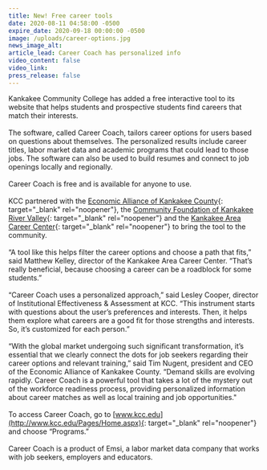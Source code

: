 ```yaml
---
title: New! Free career tools
date: 2020-08-11 04:58:00 -0500
expire_date: 2020-09-18 00:00:00 -0500
image: /uploads/career-options.jpg
news_image_alt:
article_lead: Career Coach has personalized info
video_content: false
video_link:
press_release: false
---
```


Kankakee Community College has added a free interactive tool to its website that helps students and prospective students find careers that match their interests.&nbsp;<br>&nbsp;<br>The software, called Career Coach, tailors career options for users based on questions about themselves. The personalized results include career titles, labor market data and academic programs that could lead to those jobs. The software can also be used to build resumes and connect to job openings locally and regionally.&nbsp;<br>&nbsp;<br>Career Coach is free and is available for anyone to use.<br>&nbsp;<br>KCC partnered with the [Economic Alliance of Kankakee County](https://www.kankakeecountyed.org/){: target="_blank" rel="noopener"}, the [Community Foundation of Kankakee River Valley](https://www.cfkrv.org/){: target="_blank" rel="noopener"} and the [Kankakee Area Career Center](https://www.kacc-il.org/){: target="_blank" rel="noopener"} to bring the tool to the community.&nbsp;<br>&nbsp;<br>“A tool like this helps filter the career options and choose a path that fits,” said Matthew Kelley, director of the Kankakee Area Career Center. “That’s really beneficial, because choosing a career can be a roadblock for some students.”<br>&nbsp;<br>“Career Coach uses a personalized approach,” said Lesley Cooper, director of Institutional Effectiveness & Assessment at KCC. “This instrument starts with questions about the user’s preferences and interests. Then, it helps them explore what careers are a good fit for those strengths and interests. So, it’s customized for each person.”<br>&nbsp;<br>“With the global market undergoing such significant transformation, it’s essential that we clearly connect the dots for job seekers regarding their career options and relevant training,” said Tim Nugent, president and CEO of the Economic Alliance of Kankakee County. “Demand skills are evolving rapidly. Career Coach is a powerful tool that takes a lot of the mystery out of the workforce readiness process, providing personalized information about career matches as well as local training and job opportunities."&nbsp;<br>&nbsp;<br>To access Career Coach, go to [www.kcc.edu](http://www.kcc.edu/Pages/Home.aspx){: target="_blank" rel="noopener"} and choose “Programs.”<br>&nbsp;<br>Career Coach is a product of Emsi, a labor market data company that works with job seekers, employers and educators.

&nbsp;